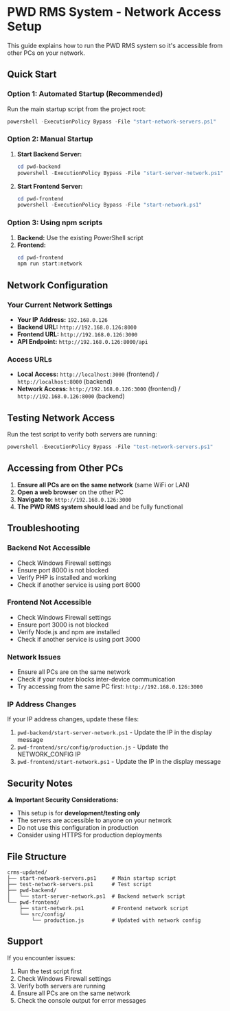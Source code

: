 # PWD RMS System - Network Access Setup

This guide explains how to run the PWD RMS system so it's accessible from other PCs on your network.

## Quick Start

### Option 1: Automated Startup (Recommended)
Run the main startup script from the project root:
```powershell
powershell -ExecutionPolicy Bypass -File "start-network-servers.ps1"
```

### Option 2: Manual Startup
1. **Start Backend Server:**
   ```powershell
   cd pwd-backend
   powershell -ExecutionPolicy Bypass -File "start-server-network.ps1"
   ```

2. **Start Frontend Server:**
   ```powershell
   cd pwd-frontend
   powershell -ExecutionPolicy Bypass -File "start-network.ps1"
   ```

### Option 3: Using npm scripts
1. **Backend:** Use the existing PowerShell script
2. **Frontend:** 
   ```powershell
   cd pwd-frontend
   npm run start:network
   ```

## Network Configuration

### Your Current Network Settings
- **Your IP Address:** `192.168.0.126`
- **Backend URL:** `http://192.168.0.126:8000`
- **Frontend URL:** `http://192.168.0.126:3000`
- **API Endpoint:** `http://192.168.0.126:8000/api`

### Access URLs
- **Local Access:** `http://localhost:3000` (frontend) / `http://localhost:8000` (backend)
- **Network Access:** `http://192.168.0.126:3000` (frontend) / `http://192.168.0.126:8000` (backend)

## Testing Network Access

Run the test script to verify both servers are running:
```powershell
powershell -ExecutionPolicy Bypass -File "test-network-servers.ps1"
```

## Accessing from Other PCs

1. **Ensure all PCs are on the same network** (same WiFi or LAN)
2. **Open a web browser** on the other PC
3. **Navigate to:** `http://192.168.0.126:3000`
4. **The PWD RMS system should load** and be fully functional

## Troubleshooting

### Backend Not Accessible
- Check Windows Firewall settings
- Ensure port 8000 is not blocked
- Verify PHP is installed and working
- Check if another service is using port 8000

### Frontend Not Accessible
- Check Windows Firewall settings
- Ensure port 3000 is not blocked
- Verify Node.js and npm are installed
- Check if another service is using port 3000

### Network Issues
- Ensure all PCs are on the same network
- Check if your router blocks inter-device communication
- Try accessing from the same PC first: `http://192.168.0.126:3000`

### IP Address Changes
If your IP address changes, update these files:
1. `pwd-backend/start-server-network.ps1` - Update the IP in the display message
2. `pwd-frontend/src/config/production.js` - Update the NETWORK_CONFIG IP
3. `pwd-frontend/start-network.ps1` - Update the IP in the display message

## Security Notes

⚠️ **Important Security Considerations:**
- This setup is for **development/testing only**
- The servers are accessible to anyone on your network
- Do not use this configuration in production
- Consider using HTTPS for production deployments

## File Structure

```
crms-updated/
├── start-network-servers.ps1     # Main startup script
├── test-network-servers.ps1      # Test script
├── pwd-backend/
│   └── start-server-network.ps1  # Backend network script
└── pwd-frontend/
    ├── start-network.ps1         # Frontend network script
    └── src/config/
        └── production.js         # Updated with network config
```

## Support

If you encounter issues:
1. Run the test script first
2. Check Windows Firewall settings
3. Verify both servers are running
4. Ensure all PCs are on the same network
5. Check the console output for error messages
